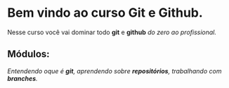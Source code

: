 # Bem vindo ao curso Git e Github.
Nesse curso você vai dominar todo **git** e **github** _do zero ao profissional._

## Módulos:
_Entendendo oque é **git**, aprendendo sobre **repositórios**, trabalhando com **branches**._

